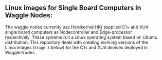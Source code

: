<!--
waggle_topic=ignore
-->
## Linux images for Single Board Computers in Waggle Nodes: 

The waggle nodes currently use [Hardkernel(HK)](https://www.hardkernel.com/main/shop/good_list.php?lang=en) supplied [C1+](https://www.hardkernel.com/main/products/prdt_info.php?g_code=G143703355573) and [XU4](https://www.hardkernel.com/main/products/prdt_info.php?g_code=G143452239825) single board computers as Nodecontroller and Edge-processor respectively. These systems run a Linux operating system based on Ubuntu distribution. This repository deals with creating working versions of the Linux images (`Stage 3` below) for the C1+ and XU4 devices deployed in Waggle Nodes. 
